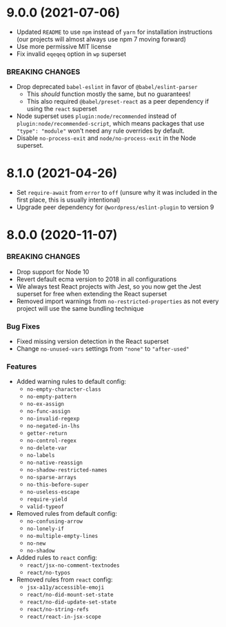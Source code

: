 # 9.0.0 (2021-07-06)

- Updated `README` to use `npm` instead of `yarn` for installation instructions (our projects will almost always use npm 7 moving forward)
- Use more permissive MIT license
- Fix invalid `eqeqeq` option in `wp` superset

### BREAKING CHANGES

- Drop deprecated `babel-eslint` in favor of `@babel/eslint-parser`
  - This _should_ function mostly the same, but no guarantees!
  - This also required `@babel/preset-react` as a peer dependency if using the `react` superset
- Node superset uses `plugin:node/recommended` instead of `plugin:node/recommended-script`, which means packages that use `"type": "module"` won't need any rule overrides by default.
- Disable `no-process-exit` and `node/no-process-exit` in the Node superset.

# 8.1.0 (2021-04-26)

- Set `require-await` from `error` to `off` (unsure why it was included in the first place, this is usually intentional)
- Upgrade peer dependency for `@wordpress/eslint-plugin` to version 9

# 8.0.0 (2020-11-07)

### BREAKING CHANGES

- Drop support for Node 10
- Revert default ecma version to 2018 in all configurations
- We always test React projects with Jest, so you now get the Jest superset for free when extending the React superset
- Removed import warnings from `no-restricted-properties` as not every project will use the same bundling technique

### Bug Fixes

- Fixed missing version detection in the React superset
- Change `no-unused-vars` settings from `"none"` to `"after-used"`

### Features

- Added warning rules to default config:
  - `no-empty-character-class`
  - `no-empty-pattern`
  - `no-ex-assign`
  - `no-func-assign`
  - `no-invalid-regexp`
  - `no-negated-in-lhs`
  - `getter-return`
  - `no-control-regex`
  - `no-delete-var`
  - `no-labels`
  - `no-native-reassign`
  - `no-shadow-restricted-names`
  - `no-sparse-arrays`
  - `no-this-before-super`
  - `no-useless-escape`
  - `require-yield`
  - `valid-typeof`
- Removed rules from default config:
  - `no-confusing-arrow`
  - `no-lonely-if`
  - `no-multiple-empty-lines`
  - `no-new`
  - `no-shadow`
- Added rules to `react` config:
  - `react/jsx-no-comment-textnodes`
  - `react/no-typos`
- Removed rules from `react` config:
  - `jsx-a11y/accessible-emoji`
  - `react/no-did-mount-set-state`
  - `react/no-did-update-set-state`
  - `react/no-string-refs`
  - `react/react-in-jsx-scope`
